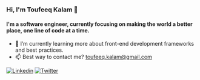 ### Hi, I'm Toufeeq Kalam 👋

#### I'm a software engineer, currently focusing on making the world a better place, one line of code at a time.

- 🌱 I’m currently learning more about front-end development frameworks and best practices.
- 📫 Best way to contact me? toufeeq.kalam@gmail.com

[![Linkedin](https://img.shields.io/badge/Linkedin-0077B5?style=for-the-badge&logo=linkedin&logoColor=white)](https://www.linkedin.com/in/toufeeqkalam)
[![Twitter](https://img.shields.io/badge/Twitter-1DA1F2?style=for-the-badge&logo=twitter&logoColor=white)](https://twitter.com/toufeeqkalam)
